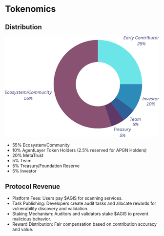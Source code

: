 # Tokenomics

## Distribution
![tokenomics](./img/tokenomics.png "tokenomics")
- 55% Ecosystem/Community
- 10% AgentLayer Token Holders (2.5% reserved for APGN Holders)
- 20% MetaTrust 
- 5% Team
- 5% Treasury/Foundation Reserve
- 5% Investor

## Protocol Revenue
- Platform Fees: Users pay $AGIS for scanning services.
- Task Publishing: Developers create audit tasks and allocate rewards for vulnerability discovery and validation.
- Staking Mechanism: Auditors and validators stake $AGIS to prevent malicious behavior.
- Reward Distribution: Fair compensation based on contribution accuracy and value.
